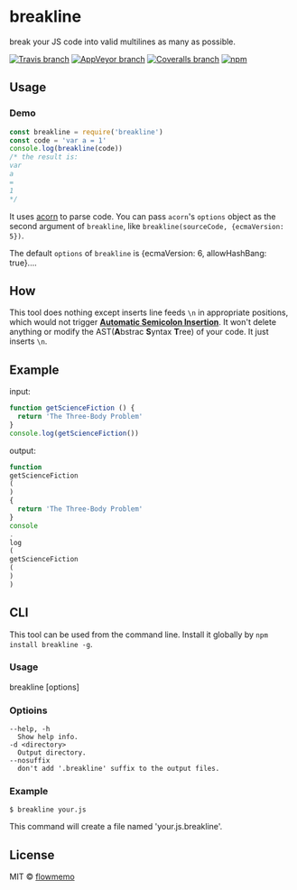 # breakline
break your JS code into valid multilines as many as possible.

[![Travis branch](https://img.shields.io/travis/flowmemo/breakline/master.svg?style=flat-square)](https://travis-ci.org/flowmemo/breakline)
[![AppVeyor branch](https://img.shields.io/appveyor/ci/flowmemo/breakline/master.svg?style=flat-square&label=Win%20Test)](https://ci.appveyor.com/project/flowmemo/breakline/branch/master)
[![Coveralls branch](https://img.shields.io/coveralls/flowmemo/breakline/master.svg?style=flat-square)](https://coveralls.io/github/flowmemo/breakline?branch=master)
[![npm](https://img.shields.io/npm/v/breakline.svg?style=flat-square)](https://www.npmjs.com/package/breakline)

## Usage
### Demo
```js
const breakline = require('breakline')
const code = 'var a = 1'
console.log(breakline(code))
/* the result is:
var
a
=
1
*/
```

It uses [acorn](https://github.com/ternjs/acorn) to parse code. You can pass `acorn`'s `options` object as the second argument of `breakline`, like `breakline(sourceCode, {ecmaVersion: 5})`.  

The default `options` of `breakline` is {ecmaVersion: 6, allowHashBang: true}....
## How
This tool does nothing except inserts line feeds `\n` in appropriate positions, which would not trigger [**Automatic Semicolon Insertion**](http://www.ecma-international.org/ecma-262/6.0/#sec-automatic-semicolon-insertion). It won't delete anything or modify the AST(**A**bstrac **S**yntax **T**ree) of your code. It just inserts `\n`.


## Example
input:

```js
function getScienceFiction () {
  return 'The Three-Body Problem'
}
console.log(getScienceFiction())
```
output:

```js
function
getScienceFiction
(
)
{
  return 'The Three-Body Problem'
}
console
.
log
(
getScienceFiction
(
)
)
```
## CLI
This tool can be used from the command line. Install it globally by `npm install breakline -g`.

### Usage
breakline <files or directory> [options]

### Optioins
```
--help, -h  
  Show help info.  
-d <directory>  
  Output directory.  
--nosuffix  
  don't add '.breakline' suffix to the output files.  
```

### Example
```shell
$ breakline your.js
```
This command will create a file named 'your.js.breakline'.

## License
MIT © [flowmemo](http://weibo.com/flowmemo)
